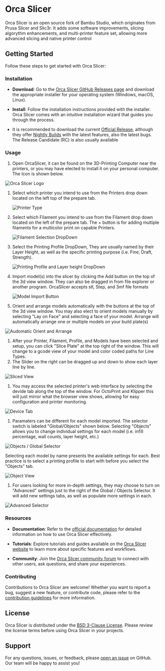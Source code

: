 # Orca Slicer

Orca Slicer is an open source fork of Bambu Studio, which originates from Prusa Slicer and Slic3r. It adds some software improvements, slicing algorythm enhancements, and multi-printer feature set, allowing more advanced slicing and native printer control

## Getting Started

Follow these steps to get started with Orca Slicer:

### Installation

* **Download**: Go to the [Orca Slicer GitHub Releases page](https://github.com/SoftFever/OrcaSlicer/releases) and download the appropriate installer for your operating system (Windows, macOS, Linux).

* **Install**: Follow the installation instructions provided with the installer. Orca Slicer comes with an intuitive installation wizard that guides you through the process.

* It is recommended to download the current [Official Release](https://github.com/SoftFever/OrcaSlicer/releases/latest), although they offer [Nightly Builds](https://github.com/SoftFever/OrcaSlicer/releases/tag/nightly-builds) with the latest features, also the latest bugs. The Release Candidate (RC) is also usually available

### Usage

1. Open OrcaSlicer, it can be found on the 3D-Printing Computer near the printers, or you may have elected to install it on your personal computer. The Icon is shown below.

  ![Orca Slicer Logo](OrcaIcon.png)

1. Select which printer you intend to use from the Printers drop down located on the left top of the prepare tab.

   ![Printer Type](PrinterType.png)

1. Select which Filament you intend to use from the Filament drop down located on the left of the prepare tab. The + button is for adding multiple filaments for a multicolor print on capable Printers.

   ![Filament Selection DropDown](FilamentType.png)

1. Select the Printing Profile DropDown, They are usually named by their Layer Height, as well as the specific printing purpose (i.e. Fine, Draft, Strength).

   ![Printing Profile and Layer height DropDown](Profile.png)

1. Import model(s) into the slicer by clicking the Add button on the top of the 3d view window. They can also be dragged in from file explorer or another program. OrcaSlicer accepts stl, Step, and 3mf file formats

   ![Model Import Button](ImportModel.png)

1. Orient and arrange models automatically with the buttons at the top of the 3d view window. You may also elect to orient models manually by selecting "Lay on Face" and selecting a face of your model. Arrange will automatically arrange one or multiple models on your build plate(s)

  ![Audomatic Orient and Arrange](OrientArrange.png)

1. After your Printer, Filament, Profile, and Models have been selected and setup, you can click "Slice Plate" at the top right of the window. This will change to a gcode view of your model and color coded paths for Line Types.
2. The Slider on the right can be dragged up and down to show each layer line by line.

![Sliced View](Slicing_Sending.png)

1. You may access the selected printer's web interface by selecting the devide tab along the top of the window. For OctoPrint and Klipper this will just mirror what the browser view shows, allowing for easy configuration and printer monitoring.

![Device Tab](Device.png)

1. Paramaters can be different for each model imported. The selector switch is labeled "Global/Objects" shown below. Selecting "Objects" allows you to change individual settings for each model (i.e. infill percentage, wall counts, layer height, etc.)

![Objects / Global Selector](Objects.png)

Selecting each model by name presents the available settings for each. Best practice is to select a printing profile to start with before you select the "Objects" tab.

![Object View](Objects2.png)

1. For users looking for more in-depth settings, they may choose to turn on "Advanced" settings just to the right of the Global / Objects Selector. It will add new settings tabs, as well as populate more settings in each.

![Advanced Selector](Advanced.png)

### Resources

- **Documentation**: Refer to the [official documentation](https://orca-docs.readthedocs.io/en/latest/) for detailed information on how to use Orca Slicer effectively.
  
- **Tutorials**: Explore tutorials and guides available on the [Orca Slicer website](https://orca.medphys.ucl.ac.uk/tutorials/) to learn more about specific features and workflows.

- **Community**: Join the [Orca Slicer community forum](https://discourse.slicer.org/) to connect with other users, ask questions, and share your experiences.

### Contributing

Contributions to Orca Slicer are welcome! Whether you want to report a bug, suggest a new feature, or contribute code, please refer to the [contribution guidelines](CONTRIBUTING.md) for more information.

## License

Orca Slicer is distributed under the [BSD 3-Clause License](LICENSE). Please review the license terms before using Orca Slicer in your projects.

## Support

For any questions, issues, or feedback, please [open an issue](https://github.com/OrcaSlicer/Orca/issues) on GitHub. Our team will be happy to assist you!
